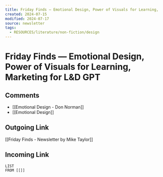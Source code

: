 ```yaml
---
title: Friday Finds — Emotional Design, Power of Visuals for Learning, Marketing for L&D GPT
created: 2024-07-15
modified: 2024-07-17
source: newsletter
tags:
  - RESOURCES/literature/non-fiction/design
---
```

# Friday Finds — Emotional Design, Power of Visuals for Learning, Marketing for L&D GPT
## Comments
- [[Emotional Design - Don Norman]]
- [[Emotional Design]]
## Outgoing Link
[[Friday Finds - Newsletter by Mike Taylor]]
## Incoming Link
```dataview
LIST
FROM [[]]
```

